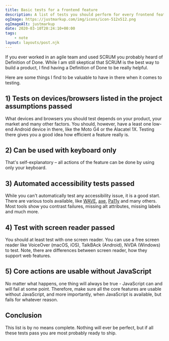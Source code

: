 ```yaml
---
title: Basic tests for a frontend feature
description: A list of tests you should perform for every frontend feature you ship
ogImage: https://justmarkup.com/img/icons/icon-512x512.png
ogImageAlt: justmarkup
date: 2020-03-10T20:24:10+00:00
tags:
    - note
layout: layouts/post.njk
---
```


If you ever worked in an agile team and used SCRUM you probably heard of Definition of Done. While I am still skeptical that SCRUM is the best way to build a product, I find having a Definition of Done to be really helpful.

Here are some things I find to be valuable to have in there when it comes to testing.

## 1) Tests on devices/browsers listed in the project assumptions passed

What devices and browsers you should test depends on your product, your market and many other factors. You should, however, have a least one low-end Android device in there, like the Moto G4 or the Alacatel 1X. Testing there gives you a good idea how efficient a feature really is.

## 2) Can be used with keyboard only

That's self-explanatory – all actions of the feature can be done by using only your keyboard.

## 3) Automated accessibility tests passed

While you can't automatically test any accessibility issue, it is a good start. There are various tools available, like [WAVE](https://wave.webaim.org/about), [axe](https://www.deque.com/axe/), [Pa11y](https://pa11y.org/) and many others. Most tools show you contrast failures, missing alt attributes, missing labels and much more.

## 4) Test with screen reader passed

You should at least test with one screen reader. You can use a free screen reader like VoiceOver (macOS, iOS), TalkBAck (Android), NVDA (Windows) to test. Note, there are differences between screen reader, how they support web features. 

## 5) Core actions are usable without JavaScript

No matter what happens, one thing will always be true - JavaScript can and will fail at some point. Therefore, make sure all the core features are usable without JavaScript, and more importantly, when JavaScript is available, but fails for whatever reason.

## Conclusion

This list is by no means complete. Nothing will ever be perfect, but if all these tests pass you are most probably ready to ship.
